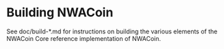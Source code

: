 Building NWACoin
================

See doc/build-*.md for instructions on building the various
elements of the NWACoin Core reference implementation of NWACoin.
